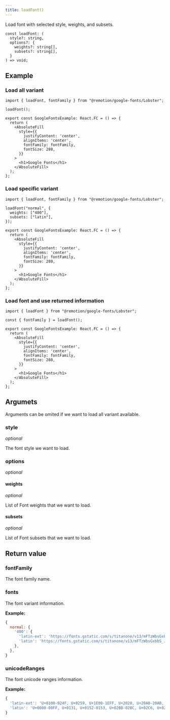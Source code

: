 ```yaml
---
title: loadFont()
---
```


Load font with selected style, weights, and subsets.

```tsx
const loadFont: (
  style?: string,
  options?: {
    weights?: string[],
    subsets?: string[],
  }
) => void;
```

## Example

### Load all variant

```tsx
import { loadFont, fontFamily } from "@remotion/google-fonts/Lobster";

loadFont();

export const GoogleFontsExample: React.FC = () => {
  return (
    <AbsoluteFill
      style={{
        justifyContent: 'center',
        alignItems: 'center',
        fontFamily: fontFamily,
        fontSize: 280,
      }}
    >
      <h1>Google Fonts</h1>
    </AbsoluteFill>
  );
};
```

### Load specific variant

```tsx
import { loadFont, fontFamily } from "@remotion/google-fonts/Lobster";

loadFont("normal", {
  weights: ["400"],
  subsets: ["latin"],
});

export const GoogleFontsExample: React.FC = () => {
  return (
    <AbsoluteFill
      style={{
        justifyContent: 'center',
        alignItems: 'center',
        fontFamily: fontFamily,
        fontSize: 280,
      }}
    >
      <h1>Google Fonts</h1>
    </AbsoluteFill>
  );
};
```

### Load font and use returned information

```tsx
import { loadFont } from "@remotion/google-fonts/Lobster";

const { fontFamily } = loadFont();

export const GoogleFontsExample: React.FC = () => {
  return (
    <AbsoluteFill
      style={{
        justifyContent: 'center',
        alignItems: 'center',
        fontFamily: fontFamily,
        fontSize: 280,
      }}
    >
      <h1>Google Fonts</h1>
    </AbsoluteFill>
  );
};
```

## Argumets

Arguments can be omited if we want to load all variant available.

### style

_optional_

The font style we want to load.

### options

_optional_

#### weights

_optional_

List of Font weights that we want to load.

#### subsets

_optional_

List of Font subsets that we want to load.

## Return value

### fontFamily

The font family name.

### fonts

The font variant information.

**Example:**

```js
{
  normal: {
    '400': {
      'latin-ext': 'https://fonts.gstatic.com/s/titanone/v13/mFTzWbsGxbbS_J5cQcjCmjgm6Es.woff2',
      'latin': 'https://fonts.gstatic.com/s/titanone/v13/mFTzWbsGxbbS_J5cQcjClDgm.woff2',
    },
  },
}
```


### unicodeRanges

The font unicode ranges information.

**Example:**

```js
{
  'latin-ext': 'U+0100-024F, U+0259, U+1E00-1EFF, U+2020, U+20A0-20AB, U+20AD-20CF, U+2113, U+2C60-2C7F, U+A720-A7FF',
  'latin': 'U+0000-00FF, U+0131, U+0152-0153, U+02BB-02BC, U+02C6, U+02DA, U+02DC, U+2000-206F, U+2074, U+20AC, U+2122, U+2191, U+2193, U+2212, U+2215, U+FEFF, U+FFFD',
}
```